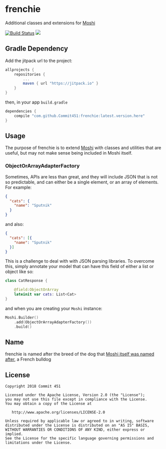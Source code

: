 # frenchie
Additional classes and extensions for [Moshi](https://github.com/square/moshi)

[![Build Status](https://travis-ci.org/Commit451/frenchie.svg?branch=master)](https://travis-ci.org/Commit451/frenchie) [![](https://jitpack.io/v/Commit451/frenchie.svg)](https://jitpack.io/#Commit451/frenchie)

## Gradle Dependency
Add the jitpack url to the project:
```groovy
allprojects {
    repositories {
        ...
        maven { url "https://jitpack.io" }
    }
}
```
then, in your app `build.gradle`
```groovy
dependencies {
    compile "com.github.Commit451:frenchie:latest.version.here"
}
```

## Usage
The purpose of frenchie is to extend [Moshi](https://github.com/square/moshi) with classes and utilities that are useful, but may not make sense being included in Moshi itself.

### ObjectOrArrayAdapterFactory
Sometimes, APIs are less than great, and they will include JSON that is not so predictable, and can either be a single element, or an array of elements. For example:
```json
{
  "cats": {
    "name": "Sputnik"
  }
}
```
and also:
```json
{
  "cats": [{
    "name": "Sputnik"
  }]
}
```
This is a challenge to deal with with JSON parsing libraries. To overcome this, simply annotate your model that can have this field of either a list or object like so:
```kotlin
class CatResponse {

    @field:ObjectOrArray
    lateinit var cats: List<Cat>
}
```
and when you are creating your `Moshi` instance:
```kotlin
Moshi.Builder()
    .add(ObjectOrArrayAdapterFactory())
    .build()
```

## Name
frenchie is named after the breed of the dog that [Moshi itself was named after](https://twitter.com/MoshiFrenchie), a French bulldog

License
--------

    Copyright 2018 Commit 451

    Licensed under the Apache License, Version 2.0 (the "License");
    you may not use this file except in compliance with the License.
    You may obtain a copy of the License at

       http://www.apache.org/licenses/LICENSE-2.0

    Unless required by applicable law or agreed to in writing, software
    distributed under the License is distributed on an "AS IS" BASIS,
    WITHOUT WARRANTIES OR CONDITIONS OF ANY KIND, either express or implied.
    See the License for the specific language governing permissions and
    limitations under the License.